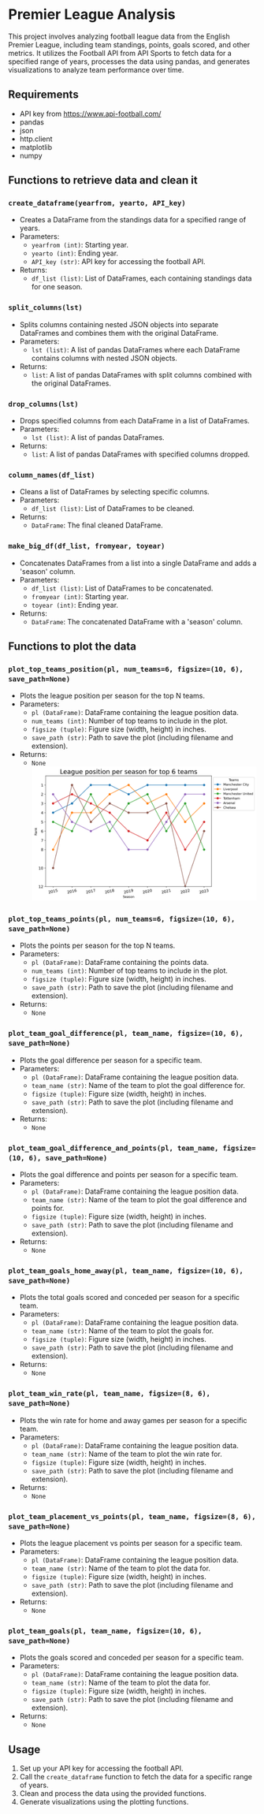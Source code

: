 # Premier League Analysis

This project involves analyzing football league data from the English Premier League, including team standings, points, goals scored, and other metrics. It utilizes the Football API from API Sports to fetch data for a specified range of years, processes the data using pandas, and generates visualizations to analyze team performance over time.

## Requirements

- API key from https://www.api-football.com/
- pandas
- json
- http.client
- matplotlib
- numpy

## Functions to retrieve data and clean it

### `create_dataframe(yearfrom, yearto, API_key)`

- Creates a DataFrame from the standings data for a specified range of years.
- Parameters:
  - `yearfrom (int)`: Starting year.
  - `yearto (int)`: Ending year.
  - `API_key (str)`: API key for accessing the football API.
- Returns:
  - `df_list (list)`: List of DataFrames, each containing standings data for one season.

### `split_columns(lst)`

- Splits columns containing nested JSON objects into separate DataFrames and combines them with the original DataFrame.
- Parameters:
  - `lst (list)`: A list of pandas DataFrames where each DataFrame contains columns with nested JSON objects.
- Returns:
  - `list`: A list of pandas DataFrames with split columns combined with the original DataFrames.

### `drop_columns(lst)`

- Drops specified columns from each DataFrame in a list of DataFrames.
- Parameters:
  - `lst (list)`: A list of pandas DataFrames.
- Returns:
  - `list`: A list of pandas DataFrames with specified columns dropped.

### `column_names(df_list)`

- Cleans a list of DataFrames by selecting specific columns.
- Parameters:
  - `df_list (list)`: List of DataFrames to be cleaned.
- Returns:
  - `DataFrame`: The final cleaned DataFrame.

### `make_big_df(df_list, fromyear, toyear)`

- Concatenates DataFrames from a list into a single DataFrame and adds a 'season' column.
- Parameters:
  - `df_list (list)`: List of DataFrames to be concatenated.
  - `fromyear (int)`: Starting year.
  - `toyear (int)`: Ending year.
- Returns:
  - `DataFrame`: The concatenated DataFrame with a 'season' column.
  
## Functions to plot the data

### `plot_top_teams_position(pl, num_teams=6, figsize=(10, 6), save_path=None)`

- Plots the league position per season for the top N teams.
- Parameters:
  - `pl (DataFrame)`: DataFrame containing the league position data.
  - `num_teams (int)`: Number of top teams to include in the plot.
  - `figsize (tuple)`: Figure size (width, height) in inches.
  - `save_path (str)`: Path to save the plot (including filename and extension).
- Returns:
  - `None`
![League position per season for the top 6 teams](images/top_6_positions.png)
### `plot_top_teams_points(pl, num_teams=6, figsize=(10, 6), save_path=None)`

- Plots the points per season for the top N teams.
- Parameters:
  - `pl (DataFrame)`: DataFrame containing the points data.
  - `num_teams (int)`: Number of top teams to include in the plot.
  - `figsize (tuple)`: Figure size (width, height) in inches.
  - `save_path (str)`: Path to save the plot (including filename and extension).
- Returns:
  - `None`

### `plot_team_goal_difference(pl, team_name, figsize=(10, 6), save_path=None)`

- Plots the goal difference per season for a specific team.
- Parameters:
  - `pl (DataFrame)`: DataFrame containing the league position data.
  - `team_name (str)`: Name of the team to plot the goal difference for.
  - `figsize (tuple)`: Figure size (width, height) in inches.
  - `save_path (str)`: Path to save the plot (including filename and extension).
- Returns:
  - `None`

### `plot_team_goal_difference_and_points(pl, team_name, figsize=(10, 6), save_path=None)`

- Plots the goal difference and points per season for a specific team.
- Parameters:
  - `pl (DataFrame)`: DataFrame containing the league position data.
  - `team_name (str)`: Name of the team to plot the goal difference and points for.
  - `figsize (tuple)`: Figure size (width, height) in inches.
  - `save_path (str)`: Path to save the plot (including filename and extension).
- Returns:
  - `None`

### `plot_team_goals_home_away(pl, team_name, figsize=(10, 6), save_path=None)`

- Plots the total goals scored and conceded per season for a specific team.
- Parameters:
  - `pl (DataFrame)`: DataFrame containing the league position data.
  - `team_name (str)`: Name of the team to plot the goals for.
  - `figsize (tuple)`: Figure size (width, height) in inches.
  - `save_path (str)`: Path to save the plot (including filename and extension).
- Returns:
  - `None`

### `plot_team_win_rate(pl, team_name, figsize=(8, 6), save_path=None)`

- Plots the win rate for home and away games per season for a specific team.
- Parameters:
  - `pl (DataFrame)`: DataFrame containing the league position data.
  - `team_name (str)`: Name of the team to plot the win rate for.
  - `figsize (tuple)`: Figure size (width, height) in inches.
  - `save_path (str)`: Path to save the plot (including filename and extension).
- Returns:
  - `None`

### `plot_team_placement_vs_points(pl, team_name, figsize=(8, 6), save_path=None)`

- Plots the league placement vs points per season for a specific team.
- Parameters:
  - `pl (DataFrame)`: DataFrame containing the league position data.
  - `team_name (str)`: Name of the team to plot the data for.
  - `figsize (tuple)`: Figure size (width, height) in inches.
  - `save_path (str)`: Path to save the plot (including filename and extension).
- Returns:
  - `None`

### `plot_team_goals(pl, team_name, figsize=(10, 6), save_path=None)`

- Plots the goals scored and conceded per season for a specific team.
- Parameters:
  - `pl (DataFrame)`: DataFrame containing the league position data.
  - `team_name (str)`: Name of the team to plot the data for.
  - `figsize (tuple)`: Figure size (width, height) in inches.
  - `save_path (str)`: Path to save the plot (including filename and extension).
- Returns:
  - `None`

## Usage

1. Set up your API key for accessing the football API.
2. Call the `create_dataframe` function to fetch the data for a specific range of years.
3. Clean and process the data using the provided functions.
4. Generate visualizations using the plotting functions.
